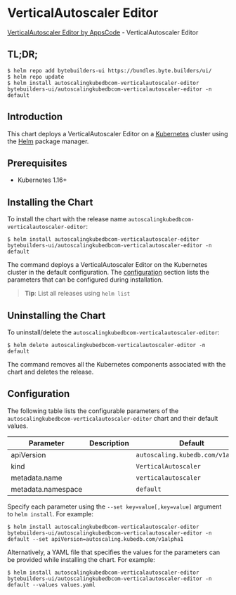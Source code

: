 # VerticalAutoscaler Editor

[VerticalAutoscaler Editor by AppsCode](https://byte.builders) - VerticalAutoscaler Editor

## TL;DR;

```console
$ helm repo add bytebuilders-ui https://bundles.byte.builders/ui/
$ helm repo update
$ helm install autoscalingkubedbcom-verticalautoscaler-editor bytebuilders-ui/autoscalingkubedbcom-verticalautoscaler-editor -n default
```

## Introduction

This chart deploys a VerticalAutoscaler Editor on a [Kubernetes](http://kubernetes.io) cluster using the [Helm](https://helm.sh) package manager.

## Prerequisites

- Kubernetes 1.16+

## Installing the Chart

To install the chart with the release name `autoscalingkubedbcom-verticalautoscaler-editor`:

```console
$ helm install autoscalingkubedbcom-verticalautoscaler-editor bytebuilders-ui/autoscalingkubedbcom-verticalautoscaler-editor -n default
```

The command deploys a VerticalAutoscaler Editor on the Kubernetes cluster in the default configuration. The [configuration](#configuration) section lists the parameters that can be configured during installation.

> **Tip**: List all releases using `helm list`

## Uninstalling the Chart

To uninstall/delete the `autoscalingkubedbcom-verticalautoscaler-editor`:

```console
$ helm delete autoscalingkubedbcom-verticalautoscaler-editor -n default
```

The command removes all the Kubernetes components associated with the chart and deletes the release.

## Configuration

The following table lists the configurable parameters of the `autoscalingkubedbcom-verticalautoscaler-editor` chart and their default values.

|     Parameter      | Description |              Default              |
|--------------------|-------------|-----------------------------------|
| apiVersion         |             | `autoscaling.kubedb.com/v1alpha1` |
| kind               |             | `VerticalAutoscaler`              |
| metadata.name      |             | `verticalautoscaler`              |
| metadata.namespace |             | `default`                         |


Specify each parameter using the `--set key=value[,key=value]` argument to `helm install`. For example:

```console
$ helm install autoscalingkubedbcom-verticalautoscaler-editor bytebuilders-ui/autoscalingkubedbcom-verticalautoscaler-editor -n default --set apiVersion=autoscaling.kubedb.com/v1alpha1
```

Alternatively, a YAML file that specifies the values for the parameters can be provided while
installing the chart. For example:

```console
$ helm install autoscalingkubedbcom-verticalautoscaler-editor bytebuilders-ui/autoscalingkubedbcom-verticalautoscaler-editor -n default --values values.yaml
```
